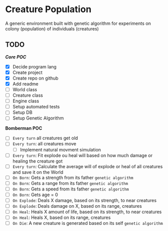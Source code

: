 # Creature Population
A generic environment built with genetic algorithm for experiments on colony (population) of individuals (creatures)

**TODO**
---

*****Core POC*****
* [x] Decide program lang
* [x] Create project
* [x] Create repo on github
* [x] Add readme
* [ ] World class
* [ ] Creature class
* [ ] Engine class
* [ ] Setup automated tests
* [ ] Setup DB
* [ ] Setup Genetic Algorithm

**Bomberman POC**
* [ ] `Every turn` all creatures get old
* [ ] `Every turn`: all creatures move
  * [ ] Implement natural movment simulation
* [ ] `Every turn`: Fit explode ou heal will based on how much damage or healing the creature got
* [ ] `Every turn`: Calculate the average will of explode or heal of all creatures and save it on the World
* [ ] `On Born`: Gets a strength from its father `genetic algorithm`
* [ ] `On Born`: Gets a range from its father `genetic algorithm`
* [ ] `On Born`: Gets a speed from its father `genetic algorithm`
* [ ] `On Born`: Gets age = 0
* [ ] `On Explode`: Deals X damage, based on its strength, to near creatures
* [ ] `On Explode`: Deals damage on X, based on its range, creatures
* [ ] `On Heal`: Heals X amount of life, based on its strength, to near creatures
* [ ] `On Heal`: Heals X, based on its range, creatures
* [ ] `On Die`: A new creature is generated based on its self `genetic algorithm`
